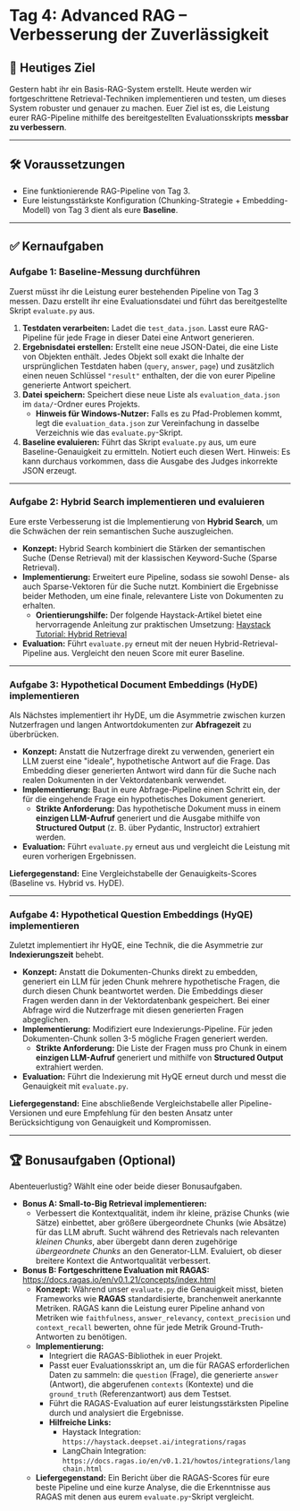 # Tag 4: Advanced RAG – Verbesserung der Zuverlässigkeit

## 🎯 Heutiges Ziel

Gestern habt ihr ein Basis-RAG-System erstellt. Heute werden wir fortgeschrittene Retrieval-Techniken implementieren und testen, um dieses System robuster und genauer zu machen. Euer Ziel ist es, die Leistung eurer RAG-Pipeline mithilfe des bereitgestellten Evaluationsskripts **messbar zu verbessern**.

***

## 🛠️ Voraussetzungen

* Eine funktionierende RAG-Pipeline von Tag 3.
* Eure leistungsstärkste Konfiguration (Chunking-Strategie + Embedding-Modell) von Tag 3 dient als eure **Baseline**.

***

## ✅ Kernaufgaben

### Aufgabe 1: Baseline-Messung durchführen

Zuerst müsst ihr die Leistung eurer bestehenden Pipeline von Tag 3 messen. Dazu erstellt ihr eine Evaluationsdatei und führt das bereitgestellte Skript `evaluate.py` aus.

1. **Testdaten verarbeiten:** Ladet die `test_data.json`. Lasst eure RAG-Pipeline für jede Frage in dieser Datei eine Antwort generieren.
2. **Ergebnisdatei erstellen:** Erstellt eine neue JSON-Datei, die eine Liste von Objekten enthält. Jedes Objekt soll exakt die Inhalte der ursprünglichen Testdaten haben (`query`, `answer`, `page`) und zusätzlich einen neuen Schlüssel `"result"` enthalten, der die von eurer Pipeline generierte Antwort speichert.
3. **Datei speichern:** Speichert diese neue Liste als `evaluation_data.json` im `data/`-Ordner eures Projekts.
    * **Hinweis für Windows-Nutzer:** Falls es zu Pfad-Problemen kommt, legt die `evaluation_data.json` zur Vereinfachung in dasselbe Verzeichnis wie das `evaluate.py`-Skript.
4. **Baseline evaluieren:** Führt das Skript `evaluate.py` aus, um eure Baseline-Genauigkeit zu ermitteln. Notiert euch diesen Wert.
Hinweis: Es kann durchaus vorkommen, dass die Ausgabe des Judges inkorrekte JSON erzeugt.

***

### Aufgabe 2: Hybrid Search implementieren und evaluieren

Eure erste Verbesserung ist die Implementierung von **Hybrid Search**, um die Schwächen der rein semantischen Suche auszugleichen.

* **Konzept:** Hybrid Search kombiniert die Stärken der semantischen Suche (Dense Retrieval) mit der klassischen Keyword-Suche (Sparse Retrieval).
* **Implementierung:** Erweitert eure Pipeline, sodass sie sowohl Dense- als auch Sparse-Vektoren für die Suche nutzt. Kombiniert die Ergebnisse beider Methoden, um eine finale, relevantere Liste von Dokumenten zu erhalten.
  * **Orientierungshilfe:** Der folgende Haystack-Artikel bietet eine hervorragende Anleitung zur praktischen Umsetzung: [Haystack Tutorial: Hybrid Retrieval](https://haystack.deepset.ai/tutorials/33_hybrid_retrieval)
* **Evaluation:** Führt `evaluate.py` erneut mit der neuen Hybrid-Retrieval-Pipeline aus. Vergleicht den neuen Score mit eurer Baseline.

***

### Aufgabe 3: Hypothetical Document Embeddings (HyDE) implementieren

Als Nächstes implementiert ihr HyDE, um die Asymmetrie zwischen kurzen Nutzerfragen und langen Antwortdokumenten zur **Abfragezeit** zu überbrücken.

* **Konzept:** Anstatt die Nutzerfrage direkt zu verwenden, generiert ein LLM zuerst eine "ideale", hypothetische Antwort auf die Frage. Das Embedding dieser generierten Antwort wird dann für die Suche nach realen Dokumenten in der Vektordatenbank verwendet.
* **Implementierung:** Baut in eure Abfrage-Pipeline einen Schritt ein, der für die eingehende Frage ein hypothetisches Dokument generiert.
  * **Strikte Anforderung:** Das hypothetische Dokument muss in einem **einzigen LLM-Aufruf** generiert und die Ausgabe mithilfe von **Structured Output** (z. B. über Pydantic, Instructor) extrahiert werden.
* **Evaluation:** Führt `evaluate.py` erneut aus und vergleicht die Leistung mit euren vorherigen Ergebnissen.

**Liefergegenstand:** Eine Vergleichstabelle der Genauigkeits-Scores (Baseline vs. Hybrid vs. HyDE).

***

### Aufgabe 4: Hypothetical Question Embeddings (HyQE) implementieren

Zuletzt implementiert ihr HyQE, eine Technik, die die Asymmetrie zur **Indexierungszeit** behebt.

* **Konzept:** Anstatt die Dokumenten-Chunks direkt zu embedden, generiert ein LLM für jeden Chunk mehrere hypothetische Fragen, die durch diesen Chunk beantwortet werden. Die Embeddings dieser Fragen werden dann in der Vektordatenbank gespeichert. Bei einer Abfrage wird die Nutzerfrage mit diesen generierten Fragen abgeglichen.
* **Implementierung:** Modifiziert eure Indexierungs-Pipeline. Für jeden Dokumenten-Chunk sollen 3-5 mögliche Fragen generiert werden.
  * **Strikte Anforderung:** Die Liste der Fragen muss pro Chunk in einem **einzigen LLM-Aufruf** generiert und mithilfe von **Structured Output** extrahiert werden.
* **Evaluation:** Führt die Indexierung mit HyQE erneut durch und messt die Genauigkeit mit `evaluate.py`.

**Liefergegenstand:** Eine abschließende Vergleichstabelle aller Pipeline-Versionen und eure Empfehlung für den besten Ansatz unter Berücksichtigung von Genauigkeit und Kompromissen.

***

## 🏆 Bonusaufgaben (Optional)

Abenteuerlustig? Wählt eine oder beide dieser Bonusaufgaben.

* **Bonus A: Small-to-Big Retrieval implementieren:**
  * Verbessert die Kontextqualität, indem ihr kleine, präzise Chunks (wie Sätze) einbettet, aber größere übergeordnete Chunks (wie Absätze) für das LLM abruft. Sucht während des Retrievals nach relevanten *kleinen Chunks*, aber übergebt dann deren zugehörige *übergeordnete Chunks* an den Generator-LLM. Evaluiert, ob dieser breitere Kontext die Antwortqualität verbessert.
* **Bonus B: Fortgeschrittene Evaluation mit RAGAS:** https://docs.ragas.io/en/v0.1.21/concepts/index.html
  * **Konzept:** Während unser `evaluate.py` die Genauigkeit misst, bieten Frameworks wie **RAGAS** standardisierte, branchenweit anerkannte Metriken. RAGAS kann die Leistung eurer Pipeline anhand von Metriken wie `faithfulness`, `answer_relevancy`, `context_precision` und `context_recall` bewerten, ohne für jede Metrik Ground-Truth-Antworten zu benötigen.
  * **Implementierung:**
    * Integriert die RAGAS-Bibliothek in euer Projekt.
    * Passt euer Evaluationsskript an, um die für RAGAS erforderlichen Daten zu sammeln: die `question` (Frage), die generierte `answer` (Antwort), die abgerufenen `contexts` (Kontexte) und die `ground_truth` (Referenzantwort) aus dem Testset.
    * Führt die RAGAS-Evaluation auf eurer leistungsstärksten Pipeline durch und analysiert die Ergebnisse.
    * **Hilfreiche Links:**
      * Haystack Integration: `https://haystack.deepset.ai/integrations/ragas`
      * LangChain Integration: `https://docs.ragas.io/en/v0.1.21/howtos/integrations/langchain.html`
  * **Liefergegenstand:** Ein Bericht über die RAGAS-Scores für eure beste Pipeline und eine kurze Analyse, die die Erkenntnisse aus RAGAS mit denen aus eurem `evaluate.py`-Skript vergleicht.
